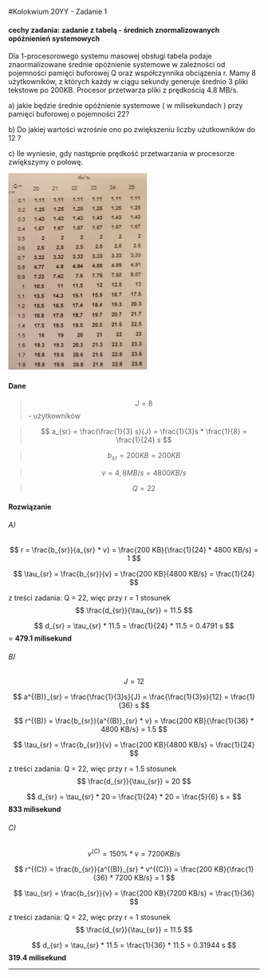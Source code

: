 #Kolokwium 20YY - Zadanie 1

#### cechy zadania: zadanie z tabelą - średnich znormalizowanych opóźnienień systemowych

Dla 1-procesorowego systemu masowej obsługi tabela podaje znaormalizowane średnie opóźnienie systemowe w zależności od pojemności pamięci buforowej Q oraz współczynnika obciązenia r.
Mamy 8 użytkowników, z których każdy w ciągu sekundy generuje średnio 3 pliki tekstowe po 200KB. Procesor przetwarza pliki z prędkością 4.8 MB/s.

a) jakie będzie średnie opóźnienie systemowe ( w milisekundach ) przy pamięci buforowej o pojemności 22?

b) Do jakiej wartości wzrośnie ono po zwiększeniu liczby użutkowników do 12 ?

c) Ile wyniesie, gdy następnie prędkość przetwarzania w procesorze zwiększymy o połowę.

![20YY-01.png](20YY-01.png "20YY-01.png")

#### Dane

> $$ J = 8 $$ - użytkowników

> $$ a_{sr} = \frac{\frac{1}{3} s}{J} = \frac{1}{3}s * \frac{1}{8} = \frac{1}{24} s $$ 

> $$ b_{sr} = 200KB = 200KB $$

> $$ v = 4,8 MB/s = 4800 KB/s $$

> $$ Q = 22 $$

#### Rozwiązanie

###### A)

$$ r = \frac{b_{sr}}{a_{sr} * v} = \frac{200 KB}{\frac{1}{24} * 4800 KB/s} = 1 $$

$$ \tau_{sr} = \frac{b_{sr}}{v} = \frac{200 KB}{4800 KB/s} = \frac{1}{24} $$

z treści zadania: Q = 22, więc przy r = 1 stosunek $$ \frac{d_{sr}}{\tau_{sr}} = 11.5 $$

$$ d_{sr} = \tau_{sr} * 11.5 = \frac{1}{24} * 11.5 = 0.4791 s $$ = **479.1 milisekund**

###### B)

$$ J = 12 $$ 

$$ a^{(B)}_{sr} = \frac{\frac{1}{3}s}{J} = \frac{\frac{1}{3}s}{12} = \frac{1}{36} s $$

$$ r^{(B)} = \frac{b_{sr}}{a^{(B)}_{sr} * v} = \frac{200 KB}{\frac{1}{36} * 4800 KB/s} = 1.5 $$

$$ \tau_{sr} = \frac{b_{sr}}{v} = \frac{200 KB}{4800 KB/s} = \frac{1}{24} $$

z treści zadania: Q = 22, więc przy r = 1.5 stosunek $$ \frac{d_{sr}}{\tau_{sr}} = 20 $$

$$ d_{sr} = \tau_{sr} * 20 = \frac{1}{24} * 20 = \frac{5}{6} s = $$ **833 milisekund** 

###### C)

$$ v^{(C)} = 150\% * v = 7200KB/s $$

$$ r^{(C)} = \frac{b_{sr}}{a^{(B)}_{sr} * v^{(C)}} = \frac{200 KB}{\frac{1}{36} * 7200 KB/s} = 1 $$

$$ \tau_{sr} = \frac{b_{sr}}{v} = \frac{200 KB}{7200 KB/s} = \frac{1}{36} $$

z treści zadania: Q = 22, więc przy r = 1 stosunek $$ \frac{d_{sr}}{\tau_{sr}} = 11.5 $$

$$ d_{sr} = \tau_{sr} * 11.5 = \frac{1}{36} * 11.5 = 0.31944 s $$ **319.4 milisekund**

---


